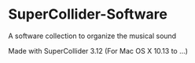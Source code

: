 # SuperCollider-Software

A software collection to organize the musical sound

Made with SuperCollider 3.12 (For Mac OS X 10.13 to ...)


